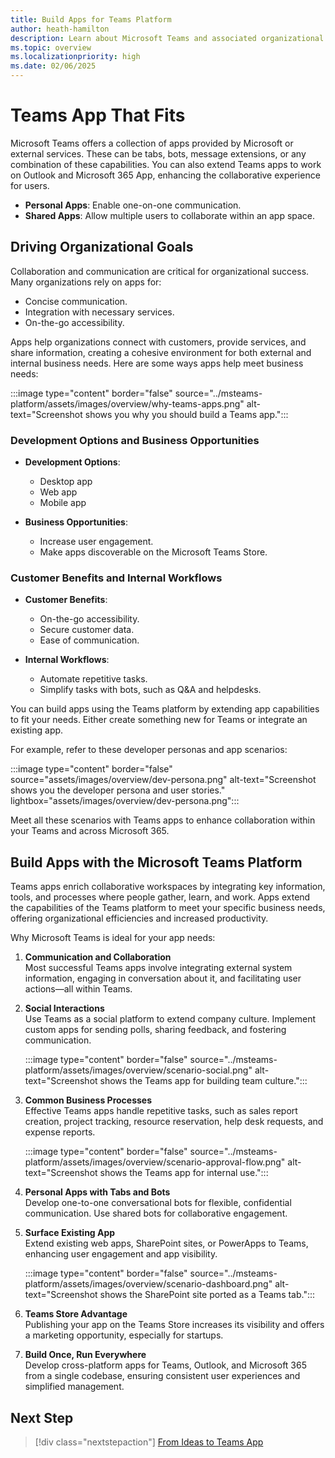 ```yaml
---
title: Build Apps for Teams Platform
author: heath-hamilton
description: Learn about Microsoft Teams and associated organizational goals, why you should build apps on the Teams platform, and how Teams apps help meet business needs.
ms.topic: overview
ms.localizationpriority: high
ms.date: 02/06/2025
---
```


# Teams App That Fits

Microsoft Teams offers a collection of apps provided by Microsoft or external services. These can be tabs, bots, message extensions, or any combination of these capabilities. You can also extend Teams apps to work on Outlook and Microsoft 365 App, enhancing the collaborative experience for users.

- **Personal Apps**: Enable one-on-one communication.
- **Shared Apps**: Allow multiple users to collaborate within an app space.

## Driving Organizational Goals

Collaboration and communication are critical for organizational success. Many organizations rely on apps for:

- Concise communication.
- Integration with necessary services.
- On-the-go accessibility.

Apps help organizations connect with customers, provide services, and share information, creating a cohesive environment for both external and internal business needs. Here are some ways apps help meet business needs:

:::image type="content" border="false" source="../msteams-platform/assets/images/overview/why-teams-apps.png" alt-text="Screenshot shows you why you should build a Teams app.":::

### Development Options and Business Opportunities
- **Development Options**:
  - Desktop app
  - Web app
  - Mobile app

- **Business Opportunities**:
  - Increase user engagement.
  - Make apps discoverable on the Microsoft Teams Store.

### Customer Benefits and Internal Workflows
- **Customer Benefits**:
  - On-the-go accessibility.
  - Secure customer data.
  - Ease of communication.

- **Internal Workflows**:
  - Automate repetitive tasks.
  - Simplify tasks with bots, such as Q&A and helpdesks.

You can build apps using the Teams platform by extending app capabilities to fit your needs. Either create something new for Teams or integrate an existing app.

For example, refer to these developer personas and app scenarios:

:::image type="content" border="false" source="assets/images/overview/dev-persona.png" alt-text="Screenshot shows you the developer persona and user stories." lightbox="assets/images/overview/dev-persona.png":::

Meet all these scenarios with Teams apps to enhance collaboration within your Teams and across Microsoft 365.

## Build Apps with the Microsoft Teams Platform

Teams apps enrich collaborative workspaces by integrating key information, tools, and processes where people gather, learn, and work. Apps extend the capabilities of the Teams platform to meet your specific business needs, offering organizational efficiencies and increased productivity.

Why Microsoft Teams is ideal for your app needs:

1. **Communication and Collaboration**  
   Most successful Teams apps involve integrating external system information, engaging in conversation about it, and facilitating user actions—all within Teams.

2. **Social Interactions**  
   Use Teams as a social platform to extend company culture. Implement custom apps for sending polls, sharing feedback, and fostering communication.

   :::image type="content" border="false" source="../msteams-platform/assets/images/overview/scenario-social.png" alt-text="Screenshot shows the Teams app for building team culture.":::

3. **Common Business Processes**  
   Effective Teams apps handle repetitive tasks, such as sales report creation, project tracking, resource reservation, help desk requests, and expense reports.

   :::image type="content" border="false" source="../msteams-platform/assets/images/overview/scenario-approval-flow.png" alt-text="Screenshot shows the Teams app for internal use.":::

4. **Personal Apps with Tabs and Bots**  
   Develop one-to-one conversational bots for flexible, confidential communication. Use shared bots for collaborative engagement.

5. **Surface Existing App**  
   Extend existing web apps, SharePoint sites, or PowerApps to Teams, enhancing user engagement and app visibility.

   :::image type="content" border="false" source="../msteams-platform/assets/images/overview/scenario-dashboard.png" alt-text="Screenshot shows the SharePoint site ported as a Teams tab.":::

6. **Teams Store Advantage**  
   Publishing your app on the Teams Store increases its visibility and offers a marketing opportunity, especially for startups.

7. **Build Once, Run Everywhere**  
   Develop cross-platform apps for Teams, Outlook, and Microsoft 365 from a single codebase, ensuring consistent user experiences and simplified management.

## Next Step

> [!div class="nextstepaction"]
> [From Ideas to Teams App](overview-story.md)
